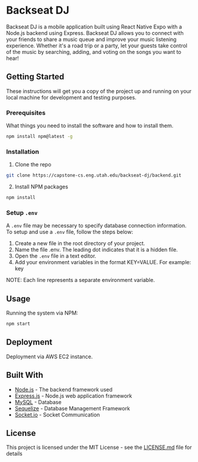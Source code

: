 # Backseat DJ

Backseat DJ is a mobile application built using React Native Expo with a Node.js backend using Express. Backseat DJ allows you to connect with your friends
to share a music queue and improve your music listening experience. Whether it's a road trip or a party, let your guests
take control of the music by searching, adding, and voting on the songs you want to hear!


## Getting Started

These instructions will get you a copy of the project up and running on your local machine for development and testing purposes.

### Prerequisites

What things you need to install the software and how to install them.

```bash
npm install npm@latest -g
```

### Installation

1. Clone the repo

```bash
git clone https://capstone-cs.eng.utah.edu/backseat-dj/backend.git
```

2. Install NPM packages

```bash
npm install
```
### Setup `.env`

A `.env` file may be necessary to specify database connection information. To setup and use a `.env` file, follow the steps below:

1. Create a new file in the root directory of your project.
2. Name the file .env. The leading dot indicates that it is a hidden file.
3. Open the `.env` file in a text editor.
4. Add your environment variables in the format KEY=VALUE. For example:
key

NOTE: Each line represents a separate environment variable.

## Usage

Running the system via NPM:

```bash
npm start
```

## Deployment

Deployment via AWS EC2 instance. 

## Built With

* [Node.js](https://nodejs.org/) - The backend framework used
* [Express.js](https://expressjs.com/) - Node.js web application framework
* [MySQL](https://www.mysql.com/) - Database
* [Sequelize](https://sequelize.org/) - Database Management Framework
* [Socket.io](https://socket.io/) - Socket Communication

## License

This project is licensed under the MIT License - see the [LICENSE.md](LICENSE.md) file for details

